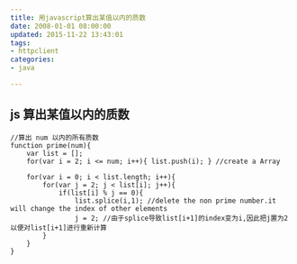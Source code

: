 ```yaml
---
title: 用javascript算出某值以内的质数
date: 2008-01-01 08:00:00
updated: 2015-11-22 13:43:01
tags: 
- httpclient
categories: 
- java

---
```

## js 算出某值以内的质数

    //算出 num 以内的所有质数 
    function prime(num){
        var list = [];
        for(var i = 2; i <= num; i++){ list.push(i); } //create a Array
        
        for(var i = 0; i < list.length; i++){
            for(var j = 2; j < list[i]; j++){
                if(list[i] % j == 0){
                    list.splice(i,1); //delete the non prime number.it will change the index of other elements
                    j = 2; //由于splice导致list[i+1]的index变为i,因此把j置为2以便对list[i+1]进行重新计算
            }
        }
    }